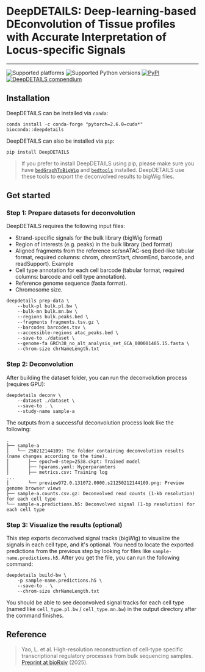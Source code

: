 # DeepDETAILS: Deep-learning-based DEconvolution of Tissue profiles with Accurate Interpretation of Locus-specific Signals

---

![Supported platforms](https://img.shields.io/badge/platform-linux%20%7C%20osx-lightgrey.svg)
![Supported Python versions](https://img.shields.io/badge/python-3.x-blue.svg)
[![PyPI](https://github.com/liyao001/DeepDETAILS/actions/workflows/publish.yml/badge.svg)](https://github.com/liyao001/DeepDETAILS/actions/workflows/publish.yml)
[![DeepDETAILS compendium](https://img.shields.io/website?label=DeepDETAILS%20compendium&url=https%3A%2F%2Fdetails.yulab.org)](//details.yulab.org)


## Installation

DeepDETAILS can be installed via `conda`: 

```console
conda install -c conda-forge "pytorch=2.6.0=cuda*" bioconda::deepdetails
```

DeepDETAILS can also be installed via `pip`:
```console
pip install DeepDETAILS
```

> If you prefer to install DeepDETAILS using pip, please make sure you have [`bedGraphToBigWig`](https://hgdownload.cse.ucsc.edu/admin/exe/linux.x86_64/bedGraphToBigWig) 
and [`bedtools`](https://bedtools.readthedocs.io/en/latest/) installed. DeepDETAILS use these tools to export the deconvolved results to bigWig files. 

## Get started

### Step 1: Prepare datasets for deconvolution
DeepDETAILS requires the following input files:
* Strand-specific signals for the bulk library (bigWig format)
* Region of interests (e.g. peaks) in the bulk library (bed format)
* Aligned fragments from the reference sc/snATAC-seq (bed-like tabular format, required columns: chrom, chromStart, chromEnd, barcode, and readSupport). Example
* Cell type annotation for each cell barcode (tabular format, required columns: barcode and cell type annotation).
* Reference genome sequence (fasta format).
* Chromosome size.

```shell
deepdetails prep-data \
    --bulk-pl bulk.pl.bw \
    --bulk-mn bulk.mn.bw \
    --regions bulk.peaks.bed \
    --fragments fragments.tsv.gz \
    --barcodes barcodes.tsv \
    --accessible-regions atac_peaks.bed \
    --save-to ./dataset \
    --genome-fa GRCh38_no_alt_analysis_set_GCA_000001405.15.fasta \
    --chrom-size chrNameLength.txt
```

### Step 2: Deconvolution
After building the dataset folder, you can run the deconvolution process (requires GPU):
```shell
deepdetails deconv \
    --dataset ./dataset \
    --save-to . \
    --study-name sample-a
```
The outputs from a successful deconvolution process look like the following:
```
.
├── sample-a
│   └── 250212144109: The folder containing deconvolution results (name changes according to the time).
│       ├── epoch=0-step=2538.ckpt: Trained model
│       ├── hparams.yaml: Hyperparamters
│       ├── metrics.csv: Training log
...
│       └── preview972.0.131072.0000.s21250212144109.png: Preview genome browser views
├── sample-a.counts.csv.gz: Deconvolved read counts (1-kb resolution) for each cell type
└── sample-a.predictions.h5: Deconvolved signal (1-bp resolution) for each cell type
```

### Step 3: Visualize the results (optional)
This step exports deconvolved signal tracks (bigWig) to visualize the signals in each cell type, and it's optional. 
You need to locate the exported predictions from the previous step by looking for files like `sample-name.predictions.h5`. 
After you get the file, you can run the following command:
```shell
deepdetails build-bw \
    -p sample-name.predictions.h5 \
    --save-to . \
    --chrom-size chrNameLength.txt
```
You should be able to see deconvolved signal tracks for each cell type 
(named like `cell_type.pl.bw` / `cell_type.mn.bw`) 
in the output directory after the command finishes.


## Reference
> Yao, L. et al. High-resolution reconstruction of cell-type specific transcriptional regulatory processes from bulk sequencing samples. [Preprint at bioRxiv](https://doi.org/10.1101/2025.04.02.646189) (2025).
